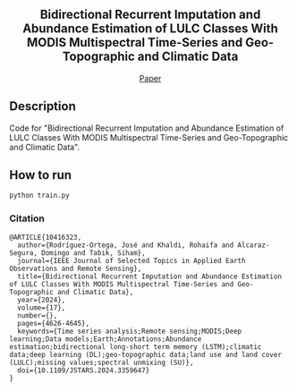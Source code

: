 <div align="center">
 
## Bidirectional Recurrent Imputation and Abundance Estimation of LULC Classes With MODIS Multispectral Time-Series and Geo-Topographic and Climatic Data

[Paper](https://ieeexplore.ieee.org/abstract/document/10416323)


</div>
 
## Description   
Code for "Bidirectional Recurrent Imputation and Abundance Estimation of LULC Classes With MODIS Multispectral Time-Series and Geo-Topographic and Climatic Data".

## How to run 
```bash
python train.py
```


### Citation   
```
@ARTICLE{10416323,
  author={Rodríguez-Ortega, José and Khaldi, Rohaifa and Alcaraz-Segura, Domingo and Tabik, Siham},
  journal={IEEE Journal of Selected Topics in Applied Earth Observations and Remote Sensing}, 
  title={Bidirectional Recurrent Imputation and Abundance Estimation of LULC Classes With MODIS Multispectral Time-Series and Geo-Topographic and Climatic Data}, 
  year={2024},
  volume={17},
  number={},
  pages={4626-4645},
  keywords={Time series analysis;Remote sensing;MODIS;Deep learning;Data models;Earth;Annotations;Abundance estimation;bidirectional long-short term memory (LSTM);climatic data;deep learning (DL);geo-topographic data;land use and land cover (LULC);missing values;spectral unmixing (SU)},
  doi={10.1109/JSTARS.2024.3359647}
}
```
